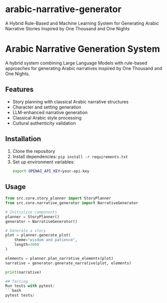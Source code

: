 # arabic-narrative-generator
A Hybrid Rule-Based and Machine Learning System for Generating Arabic Narrative Stories Inspired by One Thousand and One Nights
# Arabic Narrative Generation System

A hybrid system combining Large Language Models with rule-based approaches for generating Arabic narratives inspired by One Thousand and One Nights.

## Features
- Story planning with classical Arabic narrative structures
- Character and setting generation
- LLM-enhanced narrative generation
- Classical Arabic style processing
- Cultural authenticity validation

## Installation
1. Clone the repository
2. Install dependencies: `pip install -r requirements.txt`
3. Set up environment variables:
   ```bash
   export OPENAI_API_KEY=your-api-key
   ```

## Usage
```python
from src.core.story_planner import StoryPlanner
from src.core.narrative_generator import NarrativeGenerator

# Initialize components
planner = StoryPlanner()
generator = NarrativeGenerator()

# Generate a story
plot = planner.generate_plot(
    theme="wisdom and patience",
    length=3000
)

elements = planner.plan_narrative_elements(plot)
narrative = generator.generate_narrative(plot, elements)

print(narrative)

## Testing
Run tests with pytest:
```bash
pytest tests/
